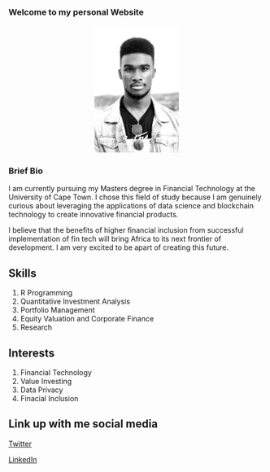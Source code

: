 ### Welcome to my personal Website  
<p align="center" >
    <img width="33%" src="https://github.com/timothymwesigwa/timothymwesigwa.github.io/blob/main/IMG_7019.jpeg.jpeg">  
</p> 

### Brief Bio
I am currently pursuing my Masters degree in Financial Technology at the University of Cape Town. I chose this field of study because I am genuinely curious about leveraging the applications of data science and blockchain technology to create innovative financial products.

I believe that the benefits of higher financial inclusion from successful implementation of fin tech will bring Africa to its next frontier of development. I am very excited to be apart of creating this future. 

## Skills
1. R Programming 
2. Quantitative Investment Analysis
3. Portfolio Management 
4. Equity Valuation and Corporate Finance 
5. Research 

## Interests
1. Financial Technology
2. Value Investing
3. Data Privacy 
4. Finacial Inclusion 


## Link up with me social media

[Twitter](https://twitter.com/mvesigwa) 

[LinkedIn](https://twitter.com/mvesigwa) 

